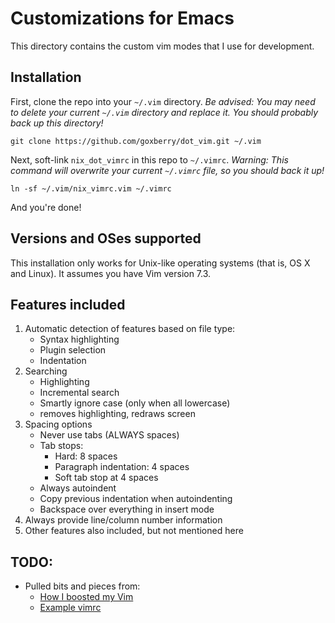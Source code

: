 # Customizations for Emacs

This directory contains the custom vim modes that I use for development.

## Installation

First, clone the repo into your `~/.vim` directory. _Be advised: You may need to delete your current `~/.vim` directory and replace it. You should probably back up this directory!_

    git clone https://github.com/goxberry/dot_vim.git ~/.vim

Next, soft-link `nix_dot_vimrc` in this repo to `~/.vimrc`. _Warning: This command will overwrite your current `~/.vimrc` file, so you should back it up!_

    ln -sf ~/.vim/nix_vimrc.vim ~/.vimrc

And you're done!

## Versions and OSes supported

This installation only works for Unix-like operating systems (that is, OS X and Linux). It assumes you have Vim version 7.3.

## Features included

1. Automatic detection of features based on file type:
   - Syntax highlighting
   - Plugin selection
   - Indentation
2. Searching
   - Highlighting
   - Incremental search
   - Smartly ignore case (only when all lowercase)
   - <Ctrl-L> removes highlighting, redraws screen
3. Spacing options
   - Never use tabs (ALWAYS spaces)
   - Tab stops:
       + Hard: 8 spaces
	   + Paragraph indentation: 4 spaces
	   + Soft tab stop at 4 spaces
   - Always autoindent
   - Copy previous indentation when autoindenting
   - Backspace over everything in insert mode
4. Always provide line/column number information
5. Other features also included, but not mentioned here

## TODO:

- Pulled bits and pieces from:
    + [How I boosted my Vim](http://nvie.com/posts/how-i-boosted-my-vim/)
	+ [Example vimrc](http://vim.wikia.com/wiki/Example_vimrc)
